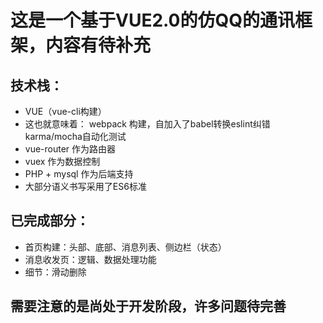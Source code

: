 # 这是一个基于VUE2.0的仿QQ的通讯框架，内容有待补充

## 技术栈：
* VUE（vue-cli构建）
* 这也就意味着： webpack 构建，自加入了babel转换eslint纠错karma/mocha自动化测试
* vue-router 作为路由器
* vuex 作为数据控制
* PHP + mysql 作为后端支持
* 大部分语义书写采用了ES6标准
## 已完成部分：
* 首页构建：头部、底部、消息列表、侧边栏（状态）
* 消息收发页：逻辑、数据处理功能
* 细节：滑动删除
## 需要注意的是尚处于开发阶段，许多问题待完善

